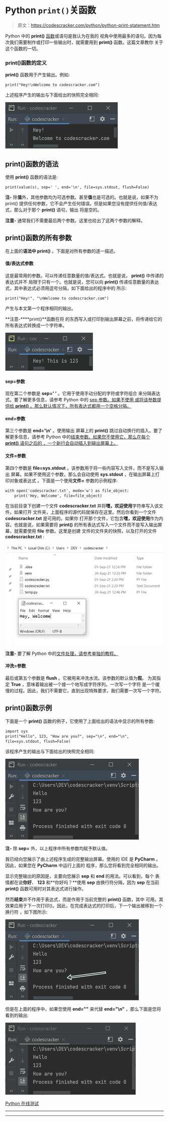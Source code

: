 # Python `print()`关函数

> 原文：<https://codescracker.com/python/python-print-statement.htm>

Python 中的 **print()** [函数](/python/python-functions.htm)或语句是我认为在我的 视角中使用最多的语句。因为每次我们需要制作或打印一些输出时，就需要用到 **print()** 函数。这篇文章教你 关于这个函数的一切。

### print()函数的定义

**print()** 函数用于产生输出。例如:

```
print("Hey!\nWelcome to codescracker.com")
```

上述程序产生的输出与下面给出的快照完全相同:

![python print statement](img/568b137fe84404cf166f697820d0953a.png)

## print()函数的语法

使用 **print()** 函数的语法是:

```
print(value(s), sep=' ', end='\n', file=sys.stdout, flush=False)
```

**注-** 除**值**外，其他参数均为可选参数。甚至**值**也是可选的。也就是说，如果不为 print() 提供任何参数，它不会产生任何错误。但是如果您没有提供任何值/表达式，那么对于那个 **print()** 语句，输出 将是空的。

**注意-** 通常我们不需要最后两个参数。这里也给出了这两个参数的解释。

## print()函数的所有参数

在上面的**语法中 print()** 。下面是对所有参数的逐一描述。

#### 值/表达式参数

这是最常用的参数。可以传递任意数量的值/表达式。也就是说， **print()** 中传递的表达式并不 局限于只有一个。也就是说，您可以向 **print()** 传递任意数量的表达式，其中表达式必须用逗号分隔，如下面给出的程序中的 所示:

```
print("Hey!", "\nWelcome to codescracker.com")
```

产生与本文第一个程序相同的输出。

**注意-****print()**函数在将 的东西写入或打印到输出屏幕之前，将传递给它的所有表达式转换成一个字符串。

![print statement in python](img/edabc494d2817224c06586ffed753ce8.png)

#### sep=参数

现在第二个参数是 **sep=' '** 。它用于使用手动分配的字符或字符组合 来分隔表达式。要了解更多信息，请参考 Python 中的 [sep 参数。如果不使用 或将该参数提供给 **print()** 。那么默认情况下，所有表达式都用一个空格分隔。](/python/python-sep.htm)

#### end=参数

第三个参数是 **end='\n'** 。使用输出 屏幕上的 **print()** 跳过自动换行的插入。要了解更多信息，请参考 Python 中的[结束参数。如果您不使用它，那么在每个 **print()** 语句之后的 ，一个新行会自动插入到输出屏幕上。](/python/python-end.htm)

#### 文件=参数

第四个参数是 **file=sys.stdout** 。该参数用于将一些内容写入文件，而不是写入输出 屏幕。如果不使用这个参数，那么会自动使用 **sys.stdout** ，在输出屏幕上打印对象或表达式 。下面是一个使用**文件=** 参数的示例程序:

```
with open('codescracker.txt', mode='w') as file_object:
    print('Hey, Welcome', file=file_object)
```

在当前目录下创建一个文件 **codescracker.txt** 并将**嘿，欢迎使用**字符串写入该文件。如果打开 文件夹，上面程序的源代码就保存在这里。然后你看到一个文件 **codescracker.txt** 是可用的。如果你 打开那个文件，它包含**嘿，欢迎使用**作为内容。也就是说，如果需要将 **print()** 的所有表达式写入一个文件而不是写入输出屏幕，就需要使用 **file** 参数。这里是创建 文件的文件夹的快照，以及打开的文件 **codescracker.txt** :

![python print statement code](img/0c47216b3d6a2f20ae3e3304cd3f763b.png)

**注意-** 要了解 Python 中的[文件处理，请参考单独的教程。](/python/python-file-io.htm)

#### 冲洗=参数

最后或第五个参数是 **flush** 。它被用来冲洗水流。该参数的默认值为**假**。 为其指定 **True** ，意味着输出被一个接一个地写成字符序列。一次写一个字符 是一个缓慢的过程。因此，我们不需要它，直到出现特殊要求，我们需要一次写一个字符。

## print()函数示例

下面是一个 **print()** 函数的例子，它使用了上面给出的语法中显示的所有参数:

```
import sys
print("Hello", 123, "How are you?", sep="\n", end="\n", file=sys.stdout, flush=False)
```

该程序产生的输出与下面给出的快照完全相同:

![print function example python](img/c917b88ff5241e0bdd3d2a5f5411be03.png)

**注-** 除 **sep=** 外，以上程序中所有参数均赋予默认值。

我已经向您展示了由上述程序生成的完整输出屏幕。使用的 IDE 是 **PyCharm** 。因此，如果您在 **PyCharm** 中运行上面的 程序，那么您将看到完全相同的输出。

显示完整输出的原因是，主要向您展示 **sep** 和 **end** 的用法。可以看到，每个 表情都在说**你好**、 **123** 和**你好吗？**使用 **sep** 由换行符分隔，因为 **sep** 在当前 **print()** 函数可用时对其表达式进行操作。

然而**结束**并不作用于表达式，而是作用于当前完整的 **print()** 函数，其中 可用。其效果应用于下一次打印()。因此，在完成表达式的打印后，下一个输出被移到一个换行符 ，如下图所示:

![python print function example](img/4c20caf8fb3dfb21362b425f06c60f21.png)

但是在上面的程序中，如果您使用 **end=""** 来代替 **end="\n"** ，那么下面是您将看到的输出:

![print function python example](img/db850a393127ca39ddacdead9823896d.png)

[Python 在线测试](/exam/showtest.php?subid=10)

* * *

* * *